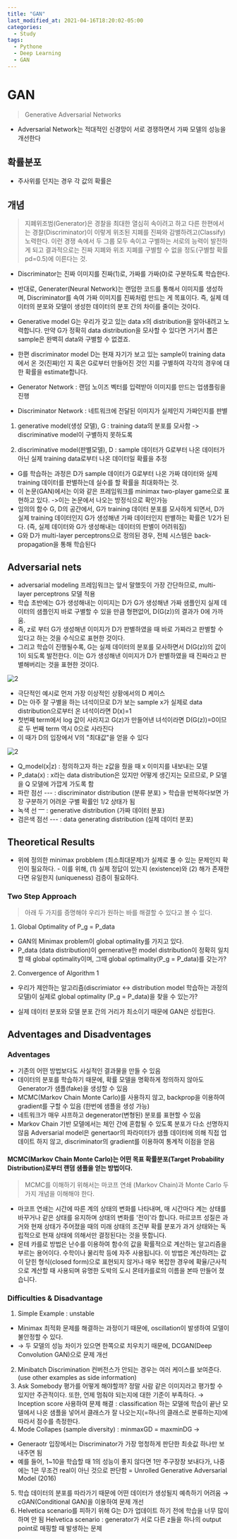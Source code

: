 ```yaml
---
title: "GAN"
last_modified_at: 2021-04-16T18:20:02-05:00
categories:
  - Study
tags:
  - Pythone
  - Deep Learning
  - GAN
---
```



# GAN

> Generative Adversarial Networks
- Adversarial Network는 적대적인 신경망이 서로 경쟁하면서 가짜 모델의 성능을 개선한다

## 확률분포

- 주사위를 던지는 경우
각 값의 확률은 

## 개념

>지폐위조범(Generator)은 경찰을 최대한 열심히 속이려고 하고 다른 한편에서는 경찰(Discriminator)이 이렇게 위조된 지폐를 진짜와 감별하려고(Classify) 노력한다.
이런 경쟁 속에서 두 그룹 모두 속이고 구별하는 서로의 능력이 발전하게 되고 결과적으로는 진짜 지폐와 위조 지폐를 구별할 수 없을 정도(구별할 확률 pd=0.5)에 이른다는 것.

- Discriminator는 진짜 이미지를 진짜(1)로, 가짜를 가짜(0)로 구분하도록 학습한다. 
- 반대로, Generater(Neural Network)는 랜덤한 코드를 통해서 이미지를 생성하며, Discriminator를 속여 가짜 이미지를 진짜처럼 만드는 게 목표이다. 즉, 실제 데이터의 분포와 모델이 생성한 데이터의 분포 간의 차이를 줄이는 것이다.

 - Generative model G는 우리가 갖고 있는 data x의 distribution을 알아내려고 노력합니다. 만약 G가 정확히 data distribution을 모사할 수 있다면 거기서 뽑은 sample은 완벽히 data와 구별할 수 없겠죠.
- 한편 discriminator model D는 현재 자기가 보고 있는 sample이 training data에서 온 것(진짜)인 지 혹은 G로부터 만들어진 것인 지를 구별하여 각각의 경우에 대한 확률을 estimate합니다.

- Generator Network : 랜덤 노이즈 벡터를 입력받아 이미지를 만드는 업샘플링을 진행 
- Discriminator Network : 네트워크에 전달된 이미지가 실제인지 가짜인지를 판별

1) generative model(생성 모델), G : training data의 분포를 모사함 -> discriminative model이 구별하지 못하도록

2) discriminative model(판별모델), D : sample 데이터가 G로부터 나온 데이터가 아닌 실제 training data로부터 나온 데이터일 확률을 추정

- G를 학습하는 과정은 D가 sample 데이터가 G로부터 나온 가짜 데이터와 실제 training 데이터를 판별하는데 실수를 할 확률을 최대화하는 것.
- 이 논문(GAN)에서는 이와 같은 프레임워크를 minimax two-player game으로 표현하고 있다. ->이는 논문에서 나오는 방정식으로 확인가능
- 임의의 함수 G, D의 공간에서, G가 training 데이터 분포를 모사하게 되면서, D가 실제 training 데이터인지 G가 생성해낸 가짜 데이터인지 판별하는 확률은 1/2가 된다. (즉, 실제 데이터와 G가 생성해내는 데이터의 판별이 어려워짐)
- G와 D가 multi-layer perceptrons으로 정의된 경우, 전체 시스템은 back-propagation을 통해 학습된다

## Adversarial nets

- adversarial modeling 프레임워크는 앞서 말했듯이 가장 간단하므로, multi-layer perceptrons 모델 적용
- 학습 초반에는 G가 생성해내는 이미지는 D가 G가 생성해낸 가짜 샘플인지 실제 데이터의 샘플인지 바로 구별할 수 있을 만큼 형편없어, D(G(z))의 결과가 0에 가까움. 
- 즉, z로 부터 G가 생성해낸 이미지가 D가 판별하였을 때 바로 가짜라고 판별할 수 있다고 하는 것을 수식으로 표현한 것이다. 
- 그리고 학습이 진행될수록, G는 실제 데이터의 분포를 모사하면서 D(G(z))의 값이 1이 되도록 발전한다. 이는 G가 생성해낸 이미지가 D가 판별하였을 때 진짜라고 판별해버리는 것을 표현한 것이다.

![2](../../assets/images/sc2021-04-25-210256.png)

- 극단적인 예시로 먼저 가장 이상적인 상황에서의 D 케이스
- D는 아주 잘 구별을 하는 녀석이므로 D가 보는 sample x가 실제로 data distribution으로부터 온 녀석이라면 D(x)=1
- 첫번째 term에서 log 값이 사라지고 G(z)가 만들어낸 녀석이라면 D(G(z))=0이므로 두 번째 term 역시 0으로 사라진다
- 이 때가 D의 입장에서 V의 "최대값"을 얻을 수 있다

![2](../../assets/images/sc2021-04-25-210257.png)

- Q_model(x|z) : 정의하고자 하는 z값을 줬을 때 x 이미지를 내보내는 모델
- P_data(x) : x라는 data distribution은 있지만 어떻게 생긴지는 모르므로, P 모델을 Q 모델에 가깝게 가도록 함
- 파란 점선 ---  : discriminator distribution (분류 분포) > 학습을 반복하다보면 가장 구분하기 어려운 구별 확률인 1/2 상태가 됨
- 녹색 선 ⎻ : generative distribution (가짜 데이터 분포)
- 검은색 점선 --- : data generating distribution (실제 데이터 분포)

## Theoretical Results

- 위에 정의한 minimax probblem (최소최대문제)가 실제로 풀 수 있는 문제인지 확인이 필요하다. - 이를 위해, (1) 실제 정답이 있는지 (existence)와 (2) 해가 존재한다면 유일한지 (uniqueness) 검증이 필요하다.

### Two Step Approach
> 아래 두 가지를 증명해야 우리가 원하는 바를 해결할 수 있다고 볼 수 있다.

1. Global Optimality of P_g = P_data
- GAN의 Minimax problem이 global optimality를 가지고 있다.
- P_data (data distribution)이 gernerative한 model distribution이 정확히 일치할 때 global optimality이며, 그때 global optimality(P_g = P_data)를 갖는가?

2. Convergence of Algorithm 1
- 우리가 제안하는 알고리즘(discrimiator <-> distribution model 학습하는 과정의 모델)이 실제로 global optimality (P_g = P_data)을 찾을 수 있는가?

- 실제 데이터 분포와 모델 분포 간의 거리가 최소이기 때문에 GAN은 성립한다. 

## Adventages and Disadventages

### Adventages
- 기존의 어떤 방법보다도 사실적인 결과물을 만들 수 있음
- 데이터의 분포를 학습하기 때문에, 확률 모델을 명확하게 정의하지 않아도 Generator가 샘플(fake)을 생성할 수 있음
 - MCMC(Markov Chain Monte Carlo)를 사용하지 않고, backprop을 이용하여 gradient를 구할 수 있음 (한번에 샘플을 생성 가능)
- 네트워크가 매우 샤프하고 degenerator(변형된) 분포를 표현할 수 있음
- Markov Chain 기반 모델에서는 체인 간에 혼합될 수 있도록 분포가 다소 선명하지 않음
Adversarial model은 genertaor의 파라미터가 샘플 데이터에 의해 직접 업데이트 하지 않고, discriminator의 gradient를 이용하여 통계적 이점을 얻음

#### MCMC(Markov Chain Monte Carlo)는 어떤 목표 확률분포(Target Probability Distribution)로부터 랜덤 샘플을 얻는 방법이다.

> MCMC를 이해하기 위해서는 마코프 연쇄 (Markov Chain)과 Monte Carlo 두가지 개념을 이해해야 한다.

- 마코프 연쇄는 시간에 따른 계의 상태의 변화를 나타내며, 매 시간마다 계는 상태를 바꾸거나 같은 상태를 유지하며 상태의 변화를 '전이'라 합니다. 마르코프 성질은 과거와 현재 상태가 주어졌을 때의 미래 상태의 조건부 확률 분포가 과거 상태와는 독립적으로 현재 상태에 의해서만 결정된다는 것을 뜻합니다.
- 몬테 카를로 방법은 난수를 이용하여 함수의 값을 확률적으로 계산하는 알고리즘을 부르는 용어이다. 수학이나 물리학 등에 자주 사용됩니다. 이 방법은 계산하려는 값이 닫힌 형식(closed form)으로 표현되지 않거나 매우 복잡한 경우에 확율/근사적으로 계산할 때 사용되며 유명한 도박의 도시 몬테카를로의 이름을 본따 만들어 졌습니다.

### Difficulties & Disadvantage

1. Simple Example : unstable
- Minimax 최적화 문제를 해결하는 과정이기 때문에, oscillation이 발생하여 모델이 불안정할 수 있다.
- → 두 모델의 성능 차이가 있으면 한쪽으로 치우치기 때문에, DCGAN(Deep Convolution GAN)으로 문제 개선
2. Minibatch Discrimination 
컨버전스가 안되는 경우는 여러 케이스를 보여준다. (use other examples as side information)
3. Ask Somebody
평가를 어떻게 해야할까? 정말 사람 같은 이미지라고 평가할 수 있지만 주관적이다. 또한, 언제 멈춰야 되는지에 대한 기준이 부족하다.
→ Inception score 사용하여 문제 해결 
: classification 하는 모델에 학습이 끝난 모델에서 나온 샘플을 넣어서 클래스가 잘 나오는지(=하나의 클래스로 분류하는지)에 따라서 점수를 측정한다.
4. Mode Collapes (sample diversity)
: minmaxGD = maxminDG ->
- Generaotr 입장에서는 Discriminator가 가장 멍청하게 판단한 최솟값 하나만 보내주면 됨
- 예를 들어, 1~10을 학습할 때 1의 성능이 좋지 않다면 1만 주구장창 보내다가, 나중에는 1은 무조건 real이 아닌 것으로 판단함
= Unrolled Generative Adversarial Model (2016)
5. 학습 데이터의 분포를 따라가기 때문에 어떤 데이터가 생성될지 예측하기 어려움
→ cGAN(Conditional GAN)을 이용하여 문제 개선
66. Helvetica scenario를 피하기 위해 G는 D가 업데이트 하기 전에 학습을 너무 많이 하며 안 됨
Helvetica scenario : generator가 서로 다른 z들을 하나의 output point로 매핑할 때 발생하는 문제